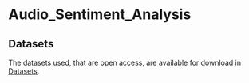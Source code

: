 # Audio_Sentiment_Analysis

## Datasets

The datasets used, that are open access, are available for download in [Datasets](https://github.com/VADER-PROJ/Datasets).
